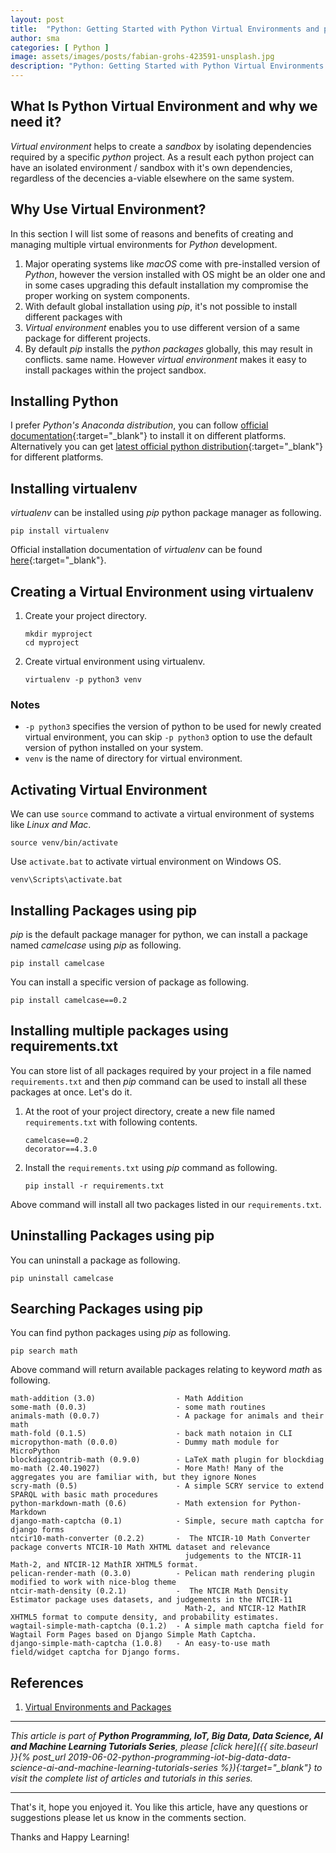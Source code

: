 ```yaml
---
layout: post
title:  "Python: Getting Started with Python Virtual Environments and pip"
author: sma
categories: [ Python ]
image: assets/images/posts/fabian-grohs-423591-unsplash.jpg
description: "Python: Getting Started with Python Virtual Environments and pip"
---
```


## What Is Python Virtual Environment and why we need it?

*Virtual environment* helps to create a *sandbox* by isolating dependencies required by a specific *python* project. As a result each python project can have an isolated environment / sandbox with it's own dependencies, regardless of the decencies a-viable elsewhere on the same system.

## Why Use Virtual Environment?



In this section I will list some of reasons and benefits of creating and managing multiple virtual environments for *Python* development.

1. Major operating systems like *macOS* come with pre-installed version of *Python*, however the version installed with OS might be an older one and in some cases upgrading this default installation 
my compromise the proper working on system components. 
2. With default global installation using *pip*, it's not possible to install different packages with 
3. *Virtual environment* enables you to use different version of a same package for different projects.
4. By default *pip* installs the *python packages* globally, this may result in conflicts.
same name. However *virtual environment* makes it easy to install packages within the project sandbox.

## Installing Python

I prefer *Python's Anaconda distribution*, you can follow [official documentation](https://docs.anaconda.com/anaconda/install/){:target="_blank"} to install it on different platforms. Alternatively you can get [latest official python distribution](https://www.python.org/downloads/release/python-373/){:target="_blank"} for different platforms. 

## Installing virtualenv

*virtualenv* can be installed using *pip* python package manager as following.

```
pip install virtualenv
```
Official installation documentation of *virtualenv* can be found [here](https://virtualenv.pypa.io/en/latest/installation/){:target="_blank"}.


## Creating a Virtual Environment using virtualenv

1. Create your project directory.
    ```
    mkdir myproject
    cd myproject
    ```
2. Create virtual environment using virtualenv.
    ```
    virtualenv -p python3 venv
    ```
### Notes
- `-p python3` specifies the version of python to be used for newly created virtual environment, you can skip `-p python3` option to use the default version of python installed on your system.
- `venv` is the name of directory for virtual environment.

## Activating Virtual Environment

We can use `source` command to activate a virtual environment of systems like *Linux and Mac*.

```
source venv/bin/activate
```
Use `activate.bat` to activate virtual environment on Windows OS.

```
venv\Scripts\activate.bat
```

## Installing Packages using pip

*pip* is the default package manager for python, we can install a package named *camelcase* using *pip* as following.

```
pip install camelcase
```

You can install a specific version of package as following.

```
pip install camelcase==0.2
```

## Installing multiple packages using requirements.txt

You can store list of all packages required by your project in a file named `requirements.txt` and then *pip* command can be used to install all these packages at once. Let's do it.

1. At the root of your project directory, create a new file named `requirements.txt` with following contents.
    ```
    camelcase==0.2
    decorator==4.3.0
    ```
2. Install the `requirements.txt` using *pip* command as following.
    ```
    pip install -r requirements.txt
    ```
Above command will install all two packages listed in our `requirements.txt`.


## Uninstalling Packages using pip

You can uninstall a package as following.

```
pip uninstall camelcase
```


## Searching Packages using pip

You can find python packages using *pip* as following.

```
pip search math
```

Above command will return available packages relating to keyword *math* as following.

```
math-addition (3.0)                  - Math Addition
some-math (0.0.3)                    - some math routines
animals-math (0.0.7)                 - A package for animals and their math
math-fold (0.1.5)                    - back math notaion in CLI
micropython-math (0.0.0)             - Dummy math module for MicroPython
blockdiagcontrib-math (0.9.0)        - LaTeX math plugin for blockdiag
mo-math (2.40.19027)                 - More Math! Many of the aggregates you are familiar with, but they ignore Nones
scry-math (0.5)                      - A simple SCRY service to extend SPARQL with basic math procedures
python-markdown-math (0.6)           - Math extension for Python-Markdown
django-math-captcha (0.1)            - Simple, secure math captcha for django forms
ntcir10-math-converter (0.2.2)       -  The NTCIR-10 Math Converter package converts NTCIR-10 Math XHTML dataset and relevance
                                       judgements to the NTCIR-11 Math-2, and NTCIR-12 MathIR XHTML5 format.
pelican-render-math (0.3.0)          - Pelican math rendering plugin modified to work with nice-blog theme
ntcir-math-density (0.2.1)           -  The NTCIR Math Density Estimator package uses datasets, and judgements in the NTCIR-11
                                       Math-2, and NTCIR-12 MathIR XHTML5 format to compute density, and probability estimates.
wagtail-simple-math-captcha (0.1.2)  - A simple math captcha field for Wagtail Form Pages based on Django Simple Math Captcha.
django-simple-math-captcha (1.0.8)   - An easy-to-use math field/widget captcha for Django forms.

```



## References
1. [Virtual Environments and Packages](https://docs.python.org/3/tutorial/venv.html)

---

*This article is part of **Python Programming, IoT, Big Data, Data Science, AI and Machine Learning Tutorials Series**, please [click here]({{ site.baseurl }}{% post_url 2019-06-02-python-programming-iot-big-data-data-science-ai-and-machine-learning-tutorials-series %}){:target="_blank"} to visit the complete list of articles and tutorials in this series.*

---

That's it, hope you enjoyed it. You like this article, have any questions or suggestions please let us know in the comments section.

Thanks and Happy Learning!
